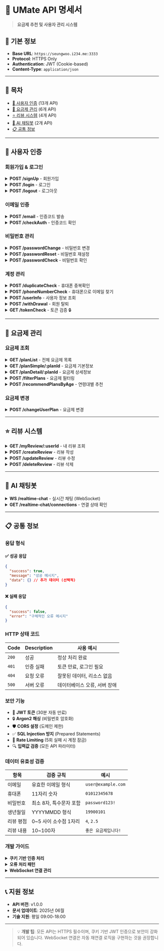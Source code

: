 # 📱 UMate API 명세서

> **요금제 추천 및 사용자 관리 시스템**

## 🚀 기본 정보

- **Base URL**: `https://seungwoo.i234.me:3333`
- **Protocol**: HTTPS Only
- **Authentication**: JWT (Cookie-based)
- **Content-Type**: `application/json`

---

## 📑 목차

- [🔐 사용자 인증](#-사용자-인증) (13개 API)
- [📱 요금제 관리](#-요금제-관리) (6개 API)
- [⭐ 리뷰 시스템](#-리뷰-시스템) (4개 API)
- [🤖 AI 채팅봇](#-ai-채팅봇) (2개 API)
- [📋 공통 정보](#-공통-정보)

---

## 🔐 사용자 인증

### 회원가입 & 로그인

<details>
<summary><strong>POST /signUp</strong> - 회원가입</summary>

**설명**: 새로운 사용자 계정을 생성합니다.

**Request:**

```json
{
  "name": "홍길동",
  "gender": "M",
  "birthDay": "19900101",
  "phoneNumber": "01012345678",
  "email": "user@example.com",
  "password": "password123!",
  "phonePlan": 1
}
```

**Response:**

```json
{
  "success": true,
  "message": "회원가입이 완료되었습니다."
}
```

**Error Codes:**

- `404`: 올바르지못한 형식
- `500`: 회원가입에 실패했습니다.

</details>

<details>
<summary><strong>POST /login</strong> - 로그인</summary>

**설명**: 사용자 로그인 (이메일 또는 휴대폰 번호)

**Request:**

```json
{
  "id": "user@example.com", // 이메일 또는 휴대폰
  "password": "password123!"
}
```

**Response:**

```json
{
  "success": true,
  "id": 1,
  "name": "홍길동",
  "plan": 1,
  "birthDay": "19900101",
  "message": "로그인에 성공했습니다."
}
```

**특징:**

- JWT 토큰이 HttpOnly 쿠키로 자동 설정
- 비밀번호 5회 이상 실패 시 계정 잠금

</details>

<details>
<summary><strong>POST /logout</strong> - 로그아웃</summary>

**설명**: 사용자 로그아웃 및 토큰 삭제

**Request:**

```json
{
  "email": "user@example.com"
}
```

**Response:**

```json
{
  "success": true,
  "message": "로그아웃에 성공했습니다."
}
```

</details>

### 이메일 인증

<details>
<summary><strong>POST /email</strong> - 인증코드 발송</summary>

**설명**: 이메일로 4자리 인증코드를 발송합니다.

**Request:**

```json
{
  "email": "user@example.com"
}
```

**Response:**

```json
{
  "success": true,
  "message": "인증코드가 전송되었습니다."
}
```

**제한사항:**

- 인증코드 유효시간: 5분
- 보안 강화된 암호학적 난수 사용

</details>

<details>
<summary><strong>POST /checkAuth</strong> - 인증코드 확인</summary>

**설명**: 발송된 인증코드를 검증합니다.

**Request:**

```json
{
  "email": "user@example.com",
  "auth": "1234"
}
```

**Response:**

```json
{
  "success": true,
  "message": "인증코드 인증 성공"
}
```

</details>

### 비밀번호 관리

<details>
<summary><strong>POST /passwordChange</strong> - 비밀번호 변경</summary>

**설명**: 기존 비밀번호 확인 후 새 비밀번호로 변경

**Request:**

```json
{
  "email": "user@example.com",
  "password": "oldPassword123!",
  "newPassword": "newPassword123!"
}
```

**Response:**

```json
{
  "success": true,
  "message": "비밀번호 변경이 완료되었습니다."
}
```

</details>

<details>
<summary><strong>POST /passwordReset</strong> - 비밀번호 재설정</summary>

**설명**: 이메일 인증 후 비밀번호 재설정

**Request:**

```json
{
  "email": "user@example.com",
  "password": "newPassword123!"
}
```

**Response:**

```json
{
  "success": true,
  "message": "비밀번호 재설정 성공"
}
```

</details>

<details>
<summary><strong>POST /passwordCheck</strong> - 비밀번호 확인</summary>

**설명**: 현재 비밀번호가 맞는지 확인

**Request:**

```json
{
  "email": "user@example.com",
  "password": "password123!"
}
```

**Response:**

```json
{
  "success": true,
  "message": "비밀번호 확인 성공"
}
```

</details>

### 계정 관리

<details>
<summary><strong>POST /duplicateCheck</strong> - 휴대폰 중복확인</summary>

**설명**: 휴대폰 번호 중복 여부를 확인합니다.

**Request:**

```json
{
  "phoneNumber": "01012345678"
}
```

**Response:**

```json
{
  "success": true,
  "message": "사용가능한 휴대폰 번호입니다."
}
```

</details>

<details>
<summary><strong>POST /phoneNumberCheck</strong> - 휴대폰으로 이메일 찾기</summary>

**설명**: 휴대폰 번호로 등록된 이메일 확인 (마스킹 처리)

**Request:**

```json
{
  "phoneNumber": "01012345678"
}
```

**Response:**

```json
{
  "success": true,
  "message": "등록된 이메일 : use***@example.com"
}
```

</details>

<details>
<summary><strong>POST /userInfo</strong> - 사용자 정보 조회</summary>

**설명**: 비밀번호 확인 후 사용자 상세 정보 조회

**Request:**

```json
{
  "email": "user@example.com",
  "password": "password123!"
}
```

**Response:**

```json
{
  "success": true,
  "name": "홍길동",
  "gender": "M",
  "birthDay": "19900101",
  "phoneNumber": "01012345678",
  "phonePlan": 1,
  "email": "user@example.com",
  "message": "유저 정보 조회 성공"
}
```

</details>

<details>
<summary><strong>POST /withDrawal</strong> - 회원 탈퇴</summary>

**설명**: 계정 삭제 (개인정보 익명화 처리)

**Request:**

```json
{
  "email": "user@example.com",
  "password": "password123!"
}
```

**Response:**

```json
{
  "success": true,
  "message": "회원탈퇴가 완료되었습니다."
}
```

**특징:**

- 개인정보 완전 익명화
- JWT 토큰 자동 삭제

</details>

<details>
<summary><strong>GET /tokenCheck</strong> - 토큰 검증 🔒</summary>

**설명**: JWT 토큰 검증 및 자동 갱신

**Authentication**: Required (Cookie)

**Response:**

```json
{
  "success": true,
  "authenticated": true,
  "user": {
    "email": "user@example.com"
  }
}
```

**특징:**

- 토큰 자동 갱신 (30분)
- 중복 로그인 방지

</details>

---

## 📱 요금제 관리

### 요금제 조회

<details>
<summary><strong>GET /planList</strong> - 전체 요금제 목록</summary>

**설명**: 모든 요금제 목록을 조회합니다.

**Response:**

```json
{
  "success": true,
  "data": [
    {
      "PLAN_ID": 1,
      "PLAN_NAME": "청춘요금제",
      "MONTHLY_FEE": 35000,
      "CALL_INFO": "무제한",
      "DATA_INFO": "10GB",
      "AGE_GROUP": "20대",
      "USER_COUNT": 150,
      "RECEIVED_STAR_COUNT": 750,
      "REVIEW_USER_COUNT": 200
    }
  ]
}
```

</details>

<details>
<summary><strong>GET /planSimple/:planId</strong> - 요금제 기본정보</summary>

**설명**: 특정 요금제의 기본 정보만을 간단히 조회합니다.

**Parameters:**

- `planId`: 요금제 ID (URL 경로)

**Response:**

```json
{
  "success": true,
  "data": [
    {
      "ID": 1,
      "NAME": "청춘요금제",
      "MONTHLY_FEE": 35000,
      "CALL_INFO": "무제한",
      "CALL_INFO_DETAIL": "무제한 음성통화",
      "SMS_INFO": "무제한",
      "DATA_INFO": "10GB",
      "DATA_INFO_DETAIL": "10GB 데이터 + 속도제한",
      "SHARE_DATA": "Y",
      "AGE_GROUP": "20대",
      "USER_COUNT": 150,
      "RECEIVED_STAR_COUNT": 750,
      "REVIEW_USER_COUNT": 200
    }
  ]
}
```

**Error Codes:**

- `404`: 해당 요금제를 찾지 못했습니다.
- `500`: 요금제 간단 조회 중 오류가 발생했습니다.

**특징:**

- 혜택이나 리뷰 없이 요금제 기본 정보만 반환
- `/planDetail`보다 빠른 응답 속도
- 간단한 요금제 정보가 필요한 경우 사용

</details>

<details>
<summary><strong>GET /planDetail/:planId</strong> - 요금제 상세정보</summary>

**설명**: 특정 요금제의 상세 정보 (혜택, 리뷰 포함)

**Parameters:**

- `planId`: 요금제 ID (URL 경로)

**Response:**

```json
{
  "success": true,
  "data": {
    "plan": {
      "PLAN_ID": 1,
      "PLAN_NAME": "청춘요금제",
      "MONTHLY_FEE": 35000,
      "CALL_INFO": "무제한",
      "DATA_INFO": "10GB"
    },
    "benefits": [
      {
        "BENEFIT_ID": 1,
        "NAME": "YouTube Premium",
        "TYPE": "스트리밍"
      }
    ],
    "reviews": [
      {
        "REVIEW_ID": 1,
        "USER_ID": 1,
        "STAR_RATING": 5,
        "REVIEW_CONTENT": "정말 좋은 요금제입니다!"
      }
    ]
  },
  "message": "요금제 상세 정보 조회 성공"
}
```

</details>

<details>
<summary><strong>POST /filterPlans</strong> - 요금제 필터링</summary>

**설명**: 조건에 따른 요금제 필터링 검색

**Request:**

```json
{
  "ageGroup": "20대", // optional
  "minFee": 30000, // optional
  "maxFee": 50000, // optional
  "dataType": "무제한", // optional
  "benefitIds": "1,2,3" // optional, 콤마로 구분
}
```

**Response:**

```json
{
  "success": true,
  "data": [
    {
      "PLAN_ID": 1,
      "PLAN_NAME": "청춘요금제",
      "MONTHLY_FEE": 35000,
      "DATA_INFO": "10GB",
      "AGE_GROUP": "20대"
    }
  ],
  "message": "3개의 요금제 필터링 조회 성공"
}
```

</details>

<details>
<summary><strong>POST /recommendPlansByAge</strong> - 연령대별 추천</summary>

**설명**: 생년월일 기반 연령대별 맞춤 요금제 추천 (AI 기반)

**Request:**

```json
{
  "birthday": "19900101"
}
```

**Response:**

```json
{
  "success": true,
  "data": [
    {
      "planId": 1,
      "name": "청춘요금제",
      "monthlyFee": 35000,
      "dataInfo": "10GB",
      "shareData": "Y",
      "avgRating": 4.2,
      "reviewCount": 150
    }
  ]
}
```

**특징:**

- 연령대별 리뷰 분석
- 평점 높은 순으로 최대 5개 추천

</details>

### 요금제 변경

<details>
<summary><strong>POST /changeUserPlan</strong> - 요금제 변경</summary>

**설명**: 사용자의 요금제를 변경합니다.

**Request:**

```json
{
  "userId": 1,
  "newPlanId": 2
}
```

**Response:**

```json
{
  "success": true,
  "message": "요금제 변경에 성공했습니다."
}
```

**특징:**

- 기존 요금제 USER_COUNT 자동 감소
- 새 요금제 USER_COUNT 자동 증가

</details>

---

## ⭐ 리뷰 시스템

<details>
<summary><strong>GET /myReview/:userId</strong> - 내 리뷰 조회</summary>

**설명**: 특정 사용자의 모든 리뷰 목록 조회

**Parameters:**

- `userId`: 사용자 ID (URL 경로)

**Response:**

```json
{
  "success": true,
  "message": "내 리뷰 조회 성공",
  "reviews": [
    {
      "USER_ID": 1,
      "PLAN_ID": 1,
      "STAR_RATING": 5,
      "REVIEW_CONTENT": "정말 좋은 요금제입니다!"
    }
  ]
}
```

</details>

<details>
<summary><strong>POST /createReview</strong> - 리뷰 작성</summary>

**설명**: 새로운 요금제 리뷰를 작성합니다.

**Request:**

```json
{
  "userId": 1,
  "planId": 1,
  "rating": 5,
  "review": "정말 좋은 요금제입니다! 강력 추천합니다."
}
```

**Response:**

```json
{
  "success": true,
  "message": "리뷰 작성 성공"
}
```

**유효성 검증:**

- `rating`: 0~5 사이의 값 (필수)
- `review`: 10~100자 사이 (필수)

**특징:**

- 요금제 평점 자동 업데이트
- 리뷰 수 자동 증가

</details>

<details>
<summary><strong>POST /updateReview</strong> - 리뷰 수정</summary>

**설명**: 기존 작성한 리뷰를 수정합니다.

**Request:**

```json
{
  "reviewId": 1,
  "rating": 4,
  "review": "수정된 리뷰 내용입니다."
}
```

**Response:**

```json
{
  "success": true,
  "message": "리뷰 수정 성공"
}
```

**특징:**

- 요금제 평점 자동 재계산

</details>

<details>
<summary><strong>POST /deleteReview</strong> - 리뷰 삭제</summary>

**설명**: 작성한 리뷰를 삭제합니다.

**Request:**

```json
{
  "reviewId": 1
}
```

**Response:**

```json
{
  "success": true,
  "message": "리뷰 삭제 성공"
}
```

**특징:**

- 요금제 평점 자동 재계산
- 리뷰 수 자동 감소

</details>

---

## 🤖 AI 채팅봇

<details>
<summary><strong>WS /realtime-chat</strong> - 실시간 채팅 (WebSocket)</summary>

**설명**: OpenAI GPT-4o mini 기반 실시간 AI 채팅 (음성 + 텍스트)

**Connection:**

```
wss://yourdomain.com/realtime-chat?sessionId=123&email=user@example.com&history=true
```

**Parameters:**

- `sessionId`: 세션 ID (optional)
- `email`: 사용자 이메일 (optional)
- `history`: 이전 대화 로드 여부 (optional)

**클라이언트 → 서버:**

```json
{
  "type": "user_message",
  "message": "안녕하세요! 요금제 추천해주세요."
}
```

```json
{
  "type": "audio_data",
  "audio": "base64_encoded_audio_data"
}
```

**서버 → 클라이언트:**

```json
{
  "type": "connection",
  "status": "connected",
  "message": "유식이와 연결이 되었습니다.",
  "sessionId": "session_123",
  "capabilities": {
    "text": true,
    "audio": true,
    "voice": "alloy",
    "personalized": true
  }
}
```

```json
{
  "type": "text_done",
  "text": "안녕하세요! 연령대와 예산을 알려주시면 맞춤 요금제를 추천해드릴게요!",
  "response_id": "resp_123"
}
```

**주요 기능:**

- 💬 실시간 텍스트 채팅
- 🎤 음성 인식 & 음성 응답
- 🧠 대화 히스토리 자동 저장
- 🔍 부적절한 메시지 필터링
- 📱 요금제 데이터 실시간 연동

</details>

<details>
<summary><strong>GET /realtime-chat/connections</strong> - 연결 상태 확인</summary>

**설명**: 현재 활성화된 채팅봇 연결 상태를 조회합니다.

**Response:**

```json
{
  "success": true,
  "connections": [
    {
      "sessionId": "session_123",
      "userEmail": "user@example.com",
      "status": "connected",
      "connectedAt": "2024-01-01T00:00:00.000Z"
    }
  ],
  "total": 1
}
```

</details>

---

## 📋 공통 정보

### 응답 형식

#### ✅ 성공 응답

```json
{
  "success": true,
  "message": "성공 메시지",
  "data": {} // 추가 데이터 (선택적)
}
```

#### ❌ 실패 응답

```json
{
  "success": false,
  "error": "구체적인 오류 메시지"
}
```

### HTTP 상태 코드

| Code  | Description | 사용 예시                    |
| ----- | ----------- | ---------------------------- |
| `200` | 성공        | 정상 처리 완료               |
| `401` | 인증 실패   | 토큰 만료, 로그인 필요       |
| `404` | 요청 오류   | 잘못된 데이터, 리소스 없음   |
| `500` | 서버 오류   | 데이터베이스 오류, 서버 장애 |

### 보안 기능

- 🔐 **JWT 토큰** (30분 자동 만료)
- 🔒 **Argon2 해싱** (비밀번호 암호화)
- 🛡️ **CORS 설정** (도메인 제한)
- ✅ **SQL Injection 방지** (Prepared Statements)
- 🚫 **Rate Limiting** (5회 실패 시 계정 잠금)
- 🔍 **입력값 검증** (모든 API 파라미터)

### 데이터 유효성 검증

| 항목      | 검증 규칙               | 예시                 |
| --------- | ----------------------- | -------------------- |
| 이메일    | 유효한 이메일 형식      | `user@example.com`   |
| 휴대폰    | 11자리 숫자             | `01012345678`        |
| 비밀번호  | 최소 8자, 특수문자 포함 | `password123!`       |
| 생년월일  | YYYYMMDD 형식           | `19900101`           |
| 리뷰 평점 | 0~5 사이 소수점 1자리   | `4`, `2.5`           |
| 리뷰 내용 | 10~100자                | `좋은 요금제입니다!` |

### 개발 가이드

<details>
<summary><strong>쿠키 기반 인증 처리</strong></summary>

```javascript
// 로그인 요청 시 자동으로 설정되는 JWT 쿠키
{
  httpOnly: true,        // XSS 공격 방지
  secure: true,          // HTTPS에서만 전송
  sameSite: 'none',      // CORS 요청 허용
  maxAge: 30 * 60 * 1000 // 30분 만료
}

// API 요청 시 쿠키 포함 방법
fetch('/tokenCheck', {
  method: 'GET',
  credentials: 'include'  // 쿠키 자동 포함
});
```

</details>

<details>
<summary><strong>오류 처리 패턴</strong></summary>

```javascript
async function apiRequest(url, options = {}) {
  try {
    const response = await fetch(url, {
      method: "POST",
      headers: { "Content-Type": "application/json" },
      credentials: "include", // JWT 쿠키 포함
      ...options,
    });

    const data = await response.json();

    // 응답 상태 확인
    if (!data.success) {
      throw new Error(data.error);
    }

    return data;
  } catch (error) {
    console.error("API 요청 실패:", error.message);

    // 인증 오류 시 로그인 페이지로 리다이렉트
    if (error.message.includes("토큰") || error.message.includes("인증")) {
      window.location.href = "/login";
    }

    throw error;
  }
}

// 사용 예시
try {
  const result = await apiRequest("/login", {
    body: JSON.stringify({ id: "user@example.com", password: "password123!" }),
  });

  console.log("로그인 성공:", result);
} catch (error) {
  alert("로그인 실패: " + error.message);
}
```

</details>

<details>
<summary><strong>WebSocket 연결 관리</strong></summary>

```javascript
class ChatbotClient {
  constructor(email) {
    this.email = email;
    this.ws = null;
    this.sessionId = null;
  }

  connect() {
    const wsUrl = `wss://seungwoo.i234.me:3333/realtime-chat?email=${this.email}&history=true`;
    this.ws = new WebSocket(wsUrl);

    this.ws.onopen = () => {
      console.log("🔗 채팅봇 연결됨");
    };

    this.ws.onmessage = (event) => {
      const data = JSON.parse(event.data);
      this.handleMessage(data);
    };

    this.ws.onclose = () => {
      console.log("🔌 채팅봇 연결 종료");
      // 자동 재연결 로직
      setTimeout(() => this.connect(), 3000);
    };
  }

  sendMessage(message) {
    if (this.ws?.readyState === WebSocket.OPEN) {
      this.ws.send(
        JSON.stringify({
          type: "user_message",
          message: message,
        })
      );
    }
  }

  handleMessage(data) {
    switch (data.type) {
      case "connection":
        this.sessionId = data.sessionId;
        console.log("✅ 연결 완료:", data.message);
        break;

      case "text_done":
        console.log("🤖 AI 응답:", data.text);
        this.displayMessage("assistant", data.text);
        break;

      case "error":
        console.error("❌ 오류:", data.error);
        break;
    }
  }

  displayMessage(role, content) {
    // UI에 메시지 표시하는 로직
    const messageElement = document.createElement("div");
    messageElement.className = `message ${role}`;
    messageElement.textContent = content;
    document.getElementById("chat-messages").appendChild(messageElement);
  }
}

// 사용 예시
const chatbot = new ChatbotClient("user@example.com");
chatbot.connect();

// 메시지 전송
document.getElementById("send-button").onclick = () => {
  const input = document.getElementById("message-input");
  chatbot.sendMessage(input.value);
  input.value = "";
};
```

</details>

---

## 📞 지원 정보

- **API 버전**: v1.0.0
- **문서 업데이트**: 2025년 06월
- **기술 지원**: 평일 09:00-18:00

---

> 💡 **개발 팁**: 모든 API는 HTTPS 필수이며, 쿠키 기반 JWT 인증으로 보안이 강화되어 있습니다. WebSocket 연결은 자동 재연결 로직을 구현하는 것을 권장합니다.
